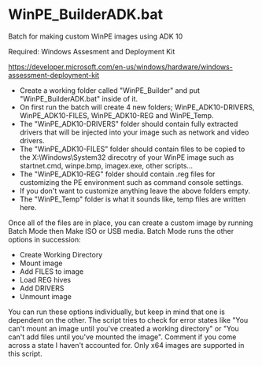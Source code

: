 # WinPE_BuilderADK.bat
Batch for making custom WinPE images using ADK 10

Required: Windows Assesment and Deployment Kit

https://developer.microsoft.com/en-us/windows/hardware/windows-assessment-deployment-kit

- Create a working folder called "WinPE_Builder" and put "WinPE_BuilderADK.bat" inside of it.
- On first run the batch will create 4 new folders; WinPE_ADK10-DRIVERS, WinPE_ADK10-FILES, WinPE_ADK10-REG and WinPE_Temp.
- The "WinPE_ADK10-DRIVERS" folder should contain fully extracted drivers that will be injected into your image such as network and video drivers.
- The "WinPE_ADK10-FILES" folder should contain files to be copied to the X:\Windows\System32 direcotry of your WinPE image such as startnet.cmd, winpe.bmp, imagex.exe, other scripts...
- The "WinPE_ADK10-REG" folder should contain .reg files for customizing the PE environment such as command console settings.
- If you don't want to customize anything leave the above folders empty.
- The "WinPE_Temp" folder is what it sounds like, temp files are written here.

Once all of the files are in place, you can create a custom image by running Batch Mode then Make ISO or USB media. Batch Mode runs the other options in succession:
- Create Working Directory
- Mount image
- Add FILES to image
- Load REG hives
- Add DRIVERS
- Unmount image

You can run these options individually, but keep in mind that one is dependent on the other. The script tries to check for error states like "You can't mount an image until you've created a working directory" or "You can't add files until you've mounted the image". Comment if you come across a state I haven't accounted for. Only x64 images are supported in this script.

